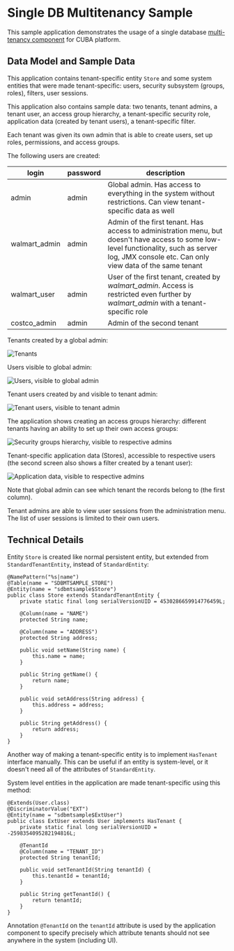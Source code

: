# Single DB Multitenancy Sample

This sample application demonstrates the usage of a single database [multi-tenancy component](https://github.com/cuba-platform/multitenancy-addon) for CUBA platform.


## Data Model and Sample Data
This application contains tenant-specific entity `Store` and some system entities that were made tenant-specific: users, security subsystem (groups, roles), filters, user sessions.

This application also contains sample data: two tenants, tenant admins, a tenant user, an access group hierarchy, a tenant-specific security role, application data (created by tenant users), a tenant-specific filter.

Each tenant was given its own admin that is able to create users, set up roles, permissions, and access groups.

The following users are created:

| login     | password    | description |
| --------|---------|-------|
| admin  | admin   | Global admin. Has access to everything in the system without restrictions. Can view tenant-specific data as well    |
| walmart_admin | admin | Admin of the first tenant. Has access to administration menu, but doesn't have access to some low-level functionality, such as server log, JMX console etc. Can only view data of the same tenant    |
| walmart_user | admin | User of the first tenant, created by *walmart_admin*. Access is restricted even further by *walmart_admin* with a tenant-specific role    |
| costco_admin | admin | Admin of the second tenant   |


Tenants created by a global admin:

![Tenants](/img/tenants.png)


Users visible to global admin:

![Users, visible to global admin](/img/users_1.png)

Tenant users created by and visible to tenant admin:

![Tenant users, visible to tenant admin](/img/users_2.png)

The application shows creating an access groups hierarchy: different tenants having an ability to set up their own access groups:

![Security groups hierarchy, visible to respective admins](/img/groups_all.png)

Tenant-specific application data (Stores), accessible to respective users (the second screen also shows a filter created by a tenant user):

![Application data, visible to respective admins](/img/stores_all.png)

Note that global admin can see which tenant the records belong to (the first column).


Tenant admins are able to view user sessions from the administration menu. The list of user sessions is limited to their own users.

## Technical Details

Entity `Store` is created like normal persistent entity, but extended from `StandardTenantEntity`, instead of `StandardEntity`:

```
@NamePattern("%s|name")
@Table(name = "SDBMTSAMPLE_STORE")
@Entity(name = "sdbmtsample$Store")
public class Store extends StandardTenantEntity {
    private static final long serialVersionUID = 4530286659914776459L;

    @Column(name = "NAME")
    protected String name;

    @Column(name = "ADDRESS")
    protected String address;

    public void setName(String name) {
        this.name = name;
    }

    public String getName() {
        return name;
    }

    public void setAddress(String address) {
        this.address = address;
    }

    public String getAddress() {
        return address;
    }
}
```

Another way of making a tenant-specific entity is to implement `HasTenant` interface manually.
This can be useful if an entity is system-level, or it doesn't need all of the attributes of `StandardEntity`.

System level entities in the application are made tenant-specific using this method:

```
@Extends(User.class)
@DiscriminatorValue("EXT")
@Entity(name = "sdbmtsample$ExtUser")
public class ExtUser extends User implements HasTenant {
    private static final long serialVersionUID = -2598354095282194816L;

    @TenantId
    @Column(name = "TENANT_ID")
    protected String tenantId;

    public void setTenantId(String tenantId) {
        this.tenantId = tenantId;
    }

    public String getTenantId() {
        return tenantId;
    }
}
```

Annotation `@TenantId` on the `tenantId` attribute is used by the application component to specify precisely which attribute tenants should not see anywhere in the system (including UI).
